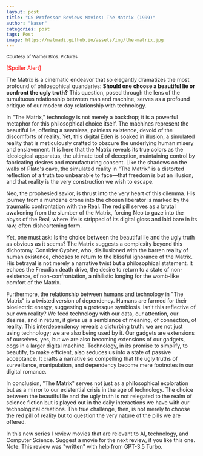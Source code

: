 ```yaml
---
layout: post
title: "CS Professor Reviews Movies: The Matrix (1999)"
author: "Naser"
categories: post
tags: Post
image: https://nalmadi.github.io/assets/img/the-matrix.jpg
---
```

<sup>Courtesy of Warner Bros. Pictures</sup>

<span style="color:red">[Spoiler Alert]</span>

The Matrix is a cinematic endeavor that so elegantly dramatizes the most profound of philosophical quandaries: **Should one choose a beautiful lie or confront the ugly truth?** This question, posed through the lens of the tumultuous relationship between man and machine, serves as a profound critique of our modern day relationship with technology.


In "The Matrix," technology is not merely a backdrop; it is a powerful metaphor for this philosophical choice itself. The machines represent the beautiful lie, offering a seamless, painless existence, devoid of the discomforts of reality. Yet, this digital Eden is soaked in illusion, a simulated reality that is meticulously crafted to obscure the underlying human misery and enslavement. It is here that the Matrix reveals its true colors as the ideological apparatus, the ultimate tool of deception, maintaining control by fabricating desires and manufacturing consent. Like the shadows on the walls of Plato's cave, the simulated reality in "The Matrix" is a distorted reflection of a truth too unbearable to face—that freedom is but an illusion, and that reality is the very construction we wish to escape.


Neo, the prophesied savior, is thrust into the very heart of this dilemma. His journey from a mundane drone into the chosen liberator is marked by the traumatic confrontation with the Real. The red pill serves as a brutal awakening from the slumber of the Matrix, forcing Neo to gaze into the abyss of the Real, where life is stripped of its digital gloss and laid bare in its raw, often disheartening form.


Yet, one must ask: Is the choice between the beautiful lie and the ugly truth as obvious as it seems? The Matrix suggests a complexity beyond this dichotomy. Consider Cypher, who, disillusioned with the barren reality of human existence, chooses to return to the blissful ignorance of the Matrix. His betrayal is not merely a narrative twist but a philosophical statement. It echoes the Freudian death drive, the desire to return to a state of non-existence, of non-confrontation, a nihilistic longing for the womb-like comfort of the Matrix.


Furthermore, the relationship between humans and technology in "The Matrix" is a twisted version of dependency. Humans are farmed for their bioelectric energy, suggesting a grotesque symbiosis. Isn't this reflective of our own reality? We feed technology with our data, our attention, our desires, and in return, it gives us a semblance of meaning, of connection, of reality. This interdependency reveals a disturbing truth: we are not just using technology; we are also being used by it. Our gadgets are extensions of ourselves, yes, but we are also becoming extensions of our gadgets, cogs in a larger digital machine. Technology, in its promise to simplify, to beautify, to make efficient, also seduces us into a state of passive acceptance. It crafts a narrative so compelling that the ugly truths of surveillance, manipulation, and dependency become mere footnotes in our digital romance.


In conclusion, "The Matrix" serves not just as a philosophical exploration but as a mirror to our existential crisis in the age of technology. The choice between the beautiful lie and the ugly truth is not relegated to the realm of science fiction but is played out in the daily interactions we have with our technological creations. The true challenge, then, is not merely to choose the red pill of reality but to question the very nature of the pills we are offered.


In this new series I review movies that are relevant to AI, technology, and Computer Science.  Suggest a movie for the next review, if you like this one.
Note: This review was "written" with help from GPT-3.5 Turbo.

